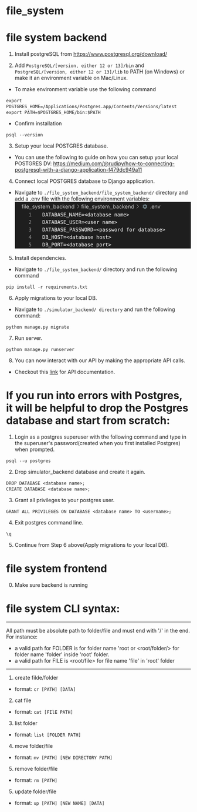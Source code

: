 # file_system

# file system backend

1. Install postgreSQL from https://www.postgresql.org/download/

2. Add `PostgreSQL/[version, either 12 or 13]/bin` and `PostgreSQL/[version, either 12 or 13]/lib` to PATH (on Windows) or make it an environment variable on Mac/Linux.

- To make environment variable use the following command
```
export POSTGRES_HOME=/Applications/Postgres.app/Contents/Versions/latest
export PATH=$POSTGRES_HOME/bin:$PATH
```

- Confirm installation
```
psql --version
```

3. Setup your local POSTGRES database.
- You can use the following to guide on how you can setup your local POSTGRES DV: https://medium.com/@rudipy/how-to-connecting-postgresql-with-a-django-application-f479dc949a11 

4. Connect local POSTGRES database to Django application.
- Navigate to `./file_system_backend/file_system_backend/` directory and add a .env file with the following environment variables:
![environment variables](./img/environment_variables.png)

5. Install dependencies.
- Navigate to `./file_system_backend/` directory and run the following command
```
pip install -r requirements.txt
```

6. Apply migrations to your local DB.
- Navigate to `./simulator_backend/ directory` and run the following command:
```
python manage.py migrate
```

7. Run server.
```
python manage.py runserver
```

8. You can now interact with our API by making the appropriate API calls.
- Checkout this [link](https://docs.google.com/document/d/1fG_gXxn6YWU54vWo3KuIHg9FzdicbvA-nzNCzVuMgYA/edit?usp=sharing) for API documentation.

# If you run into errors with Postgres, it will be helpful to drop the Postgres database and start from scratch:
1. Login as a postgres superuser with the following command and type in the superuser's password(created when you first installed Postgres) when prompted.
```
psql --u postgres
```

2. Drop simulator_backend database and create it again.
```
DROP DATABASE <database name>;
CREATE DATABASE <database name>;
```

3. Grant all privileges to your postgres user.
```
GRANT ALL PRIVILEGES ON DATABASE <database name> TO <username>;
```

4. Exit postgres command line.
```
\q
```

5. Continue from Step 6 above(Apply migrations to your local DB).

# file system frontend

0. Make sure backend is running

# file system CLI syntax:
***
All path must be absolute path to folder/file and must end with '/' in the end.
For instance:
- a valid path for FOLDER is <root/> for folder name 'root or <root/folder/> for folder name 'folder' inside 'root' folder.
- a valid path for FILE is <root/file> for file name 'file' in 'root' folder
***

1. create filde/folder

- format: ```cr [PATH] [DATA]```

2. cat file

- format: ```cat [FIlE PATH]```

3. list folder
- format: ```list [FOLDER PATH]```

4. move folder/file
- format: ```mv [PATH] [NEW DIRECTORY PATH]```

5. remove folder/file
- format: ```rm [PATH]```

5. update folder/file
- format: ```up [PATH] [NEW NAME] [DATA]```